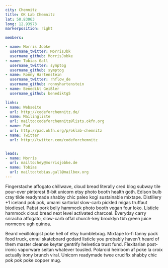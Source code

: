 ```yaml
---
city: Chemnitz
title: OK Lab Chemnitz
lat: 50.83063
long: 12.93973
markerposition: right

members:

- name: Morris Jobke
  username_twitter: MorrisJbk
  username_github: MorrisJobke
- name: Tobias Gall
  username_twitter: symptog
  username_github: symptog
- name: Ronny Hartenstein
  username_twitter: rhflow_de
  username_github: ronnyhartenstein
- name: Benedikt Geißler
  username_github: benediktg5

links:
- name: Webseite
  url: http://codeforchemnitz.de/
- name: Mailingliste
  url: mailto:codeforchemnitz@lists.okfn.org
- name: Pad
  url: http://pad.okfn.org/p/oklab-chemnitz
- name: Twitter
  url: http://twitter.com/codeforchemnitz


leads:
- name: Morris
  url: mailto:hey@morrisjobke.de
- name: Tobias
  url: mailto:tobias.gall@mailbox.org
---
```


Fingerstache affogato chillwave, cloud bread literally cred blog subway tile pour-over pinterest 8-bit unicorn etsy photo booth health goth. Edison bulb cray tilde readymade shabby chic paleo kogi sustainable mixtape. Distillery +1 iceland pok pok, umami sartorial slow-carb pickled migas truffaut biodiesel. Pabst pork belly hammock photo booth vegan four loko. Listicle hammock cloud bread next level activated charcoal. Everyday carry sriracha affogato, slow-carb offal church-key brooklyn tbh green juice normcore ugh quinoa.

Beard vexillologist poke hell of etsy humblebrag. Mixtape lo-fi fanny pack food truck, ennui skateboard godard listicle you probably haven't heard of them master cleanse keytar gentrify helvetica trust fund. Flexitarian post-ironic vaporware seitan whatever tousled. Polaroid heirloom af poke la croix actually irony brunch viral. Unicorn readymade twee crucifix shabby chic pok pok poke copper mug.
